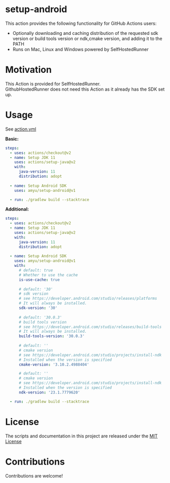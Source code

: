 # setup-android

This action provides the following functionality for GitHub Actions users:  

- Optionally downloading and caching distribution of the requested sdk version or build tools version or ndk,cmake version, and adding it to the PATH
- Runs on Mac, Linux and Windows powered by SelfHostedRunner

# Motivation
This Action is provided for SelfHostedRunner.  
GithubHostedRunner does not need this Action as it already has the SDK set up.

# Usage

See [action.yml](action.yml)

**Basic:**
```yaml
steps:
  - uses: actions/checkout@v2
  - name: Setup JDK 11
    uses: actions/setup-java@v2
    with:
      java-version: 11
      distribution: adopt
      
  - name: Setup Android SDK
    uses: amyu/setup-android@v1

  - run: ./gradlew build --stacktrace
```

**Additional:**
```yaml
steps:
  - uses: actions/checkout@v2
  - name: Setup JDK 11
    uses: actions/setup-java@v2
    with:
      java-version: 11
      distribution: adopt
      
  - name: Setup Android SDK
    uses: amyu/setup-android@v1
    with:
      # default: true
      # Whether to use the cache     
      is-use-cache: true
      
      # default: '30'
      # sdk version
      # see https://developer.android.com/studio/releases/platforms
      # It will always be installed.
      sdk-version: '30'
      
      # default: '30.0.3'
      # build tools version
      # see https://developer.android.com/studio/releases/build-tools
      # It will always be installed.
      build-tools-version: '30.0.3'
      
      # default: ''
      # cmake version
      # see https://developer.android.com/studio/projects/install-ndk
      # Installed when the version is specified
      cmake-version: '3.10.2.4988404'

      # default: ''
      # cmake version
      # see https://developer.android.com/studio/projects/install-ndk
      # Installed when the version is specified
      ndk-version: '23.1.7779620'

  - run: ./gradlew build --stacktrace
```

# License

The scripts and documentation in this project are released under the [MIT License](LICENSE)

# Contributions

Contributions are welcome!